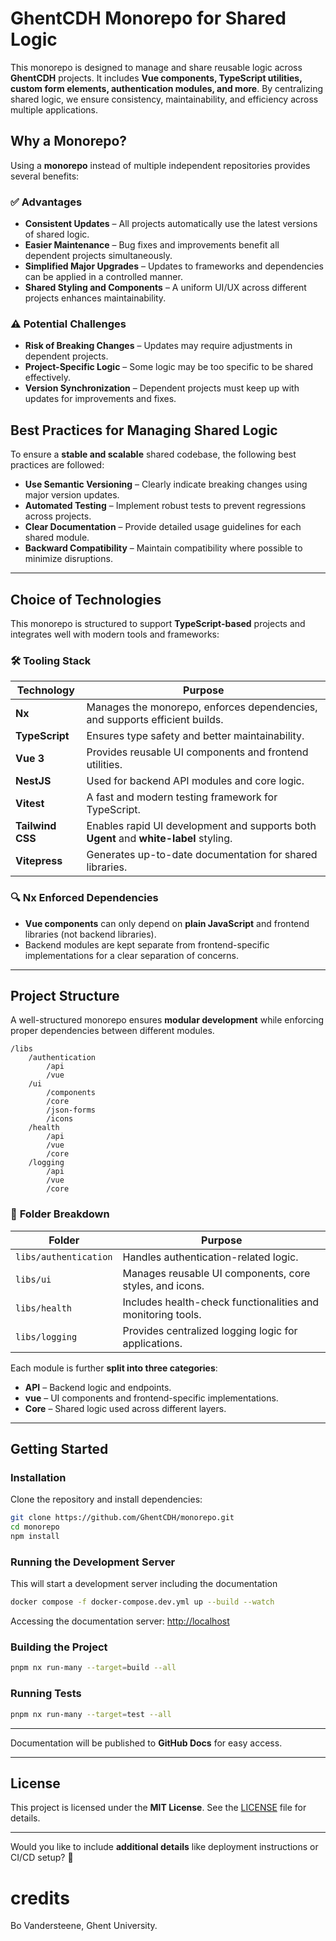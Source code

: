

# **GhentCDH Monorepo for Shared Logic**

This monorepo is designed to manage and share reusable logic across **GhentCDH** projects. It includes **Vue components, TypeScript utilities, custom form elements, authentication modules, and more**. By centralizing shared logic, we ensure consistency, maintainability, and efficiency across multiple applications.

## **Why a Monorepo?**

Using a **monorepo** instead of multiple independent repositories provides several benefits:

### ✅ **Advantages**
- **Consistent Updates** – All projects automatically use the latest versions of shared logic.
- **Easier Maintenance** – Bug fixes and improvements benefit all dependent projects simultaneously.
- **Simplified Major Upgrades** – Updates to frameworks and dependencies can be applied in a controlled manner.
- **Shared Styling and Components** – A uniform UI/UX across different projects enhances maintainability.

### ⚠️ **Potential Challenges**
- **Risk of Breaking Changes** – Updates may require adjustments in dependent projects.
- **Project-Specific Logic** – Some logic may be too specific to be shared effectively.
- **Version Synchronization** – Dependent projects must keep up with updates for improvements and fixes.

## **Best Practices for Managing Shared Logic**

To ensure a **stable and scalable** shared codebase, the following best practices are followed:

- **Use Semantic Versioning** – Clearly indicate breaking changes using major version updates.
- **Automated Testing** – Implement robust tests to prevent regressions across projects.
- **Clear Documentation** – Provide detailed usage guidelines for each shared module.
- **Backward Compatibility** – Maintain compatibility where possible to minimize disruptions.

---

## **Choice of Technologies**

This monorepo is structured to support **TypeScript-based** projects and integrates well with modern tools and frameworks:

### 🛠 **Tooling Stack**

| **Technology**   | **Purpose** |
|------------------|------------|
| **Nx**           | Manages the monorepo, enforces dependencies, and supports efficient builds. |
| **TypeScript**   | Ensures type safety and better maintainability. |
| **Vue 3**        | Provides reusable UI components and frontend utilities. |
| **NestJS**       | Used for backend API modules and core logic. |
| **Vitest**       | A fast and modern testing framework for TypeScript. |
| **Tailwind CSS** | Enables rapid UI development and supports both **Ugent** and **white-label** styling. |
| **Vitepress**    | Generates up-to-date documentation for shared libraries. |

### 🔍 **Nx Enforced Dependencies**
- **Vue components** can only depend on **plain JavaScript** and frontend libraries (not backend libraries).
- Backend modules are kept separate from frontend-specific implementations for a clear separation of concerns.

---

## **Project Structure**

A well-structured monorepo ensures **modular development** while enforcing proper dependencies between different modules.

```
/libs
    /authentication
        /api
        /vue
    /ui
        /components
        /core
        /json-forms
        /icons
    /health
        /api
        /vue
        /core
    /logging
        /api
        /vue
        /core
```

### 📌 **Folder Breakdown**

| **Folder**       | **Purpose** |
|----------------|------------|
| `libs/authentication` | Handles authentication-related logic. |
| `libs/ui` | Manages reusable UI components, core styles, and icons. |
| `libs/health` | Includes health-check functionalities and monitoring tools. |
| `libs/logging` | Provides centralized logging logic for applications. |

Each module is further **split into three categories**:
- **API** – Backend logic and endpoints.
- **vue** – UI components and frontend-specific implementations.
- **Core** – Shared logic used across different layers.

---

## **Getting Started**

### **Installation**

Clone the repository and install dependencies:

```sh
git clone https://github.com/GhentCDH/monorepo.git
cd monorepo
npm install
```

### **Running the Development Server**

This will start a development server including the documentation

```sh
docker compose -f docker-compose.dev.yml up --build --watch
```

Accessing the documentation server: [http://localhost](http://localhost:5000)

### **Building the Project**

```sh
pnpm nx run-many --target=build --all
```

### **Running Tests**

```sh
pnpm nx run-many --target=test --all
```

---

Documentation will be published to **GitHub Docs** for easy access.

---

## **License**

This project is licensed under the **MIT License**. See the [LICENSE](./LICENSE) file for details.

---

Would you like to include **additional details** like deployment instructions or CI/CD setup? 🚀

# credits

Bo Vandersteene, Ghent University.
